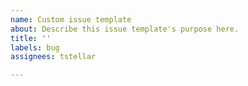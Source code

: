 ```yaml
---
name: Custom issue template
about: Describe this issue template's purpose here.
title: ''
labels: bug
assignees: tstellar

---
```

